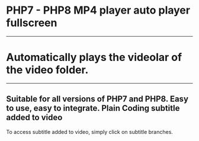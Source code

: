 # PHP7 - PHP8 MP4 player auto player fullscreen 
--------------------------------------------
# Automatically plays the videolar of the video folder.
--------------------------------------------
Suitable for all versions of PHP7 and PHP8.
Easy to use, easy to integrate. Plain Coding
subtitle added to video
--------------------------------------------
To access subtitle added to video, simply click on subtitle branches.
